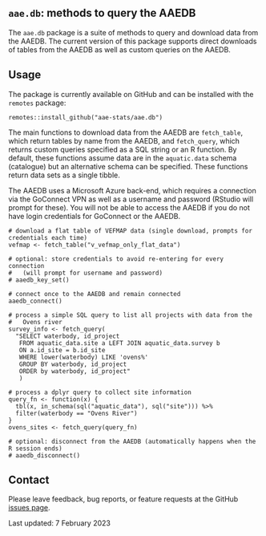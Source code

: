 ## `aae.db`: methods to query the AAEDB

The `aae.db` package is a suite of methods to query and download data from the AAEDB. The current version of this package supports direct downloads of tables from the AAEDB as well as custom queries on the AAEDB.

## Usage

The package is currently available on GitHub and can be installed with the `remotes` package:

```
remotes::install_github("aae-stats/aae.db")
```

The main functions to download data from the AAEDB are `fetch_table`, which return tables by name from the AAEDB, and `fetch_query`, which returns custom queries specified as a SQL string or an R function. By default, these functions assume data are in the `aquatic.data` schema (catalogue) but an alternative schema can be specified. These functions return data sets as a single tibble.

The AAEDB uses a Microsoft Azure back-end, which requires a connection via the GoConnect VPN as well as a username and password (RStudio will prompt for these). You will not be able to access the AAEDB if you do not have login credentials for GoConnect or the AAEDB.

```
# download a flat table of VEFMAP data (single download, prompts for credentials each time) 
vefmap <- fetch_table("v_vefmap_only_flat_data")

# optional: store credentials to avoid re-entering for every connection
#   (will prompt for username and password)
# aaedb_key_set()

# connect once to the AAEDB and remain connected
aaedb_connect()

# process a simple SQL query to list all projects with data from the
#   Ovens river
survey_info <- fetch_query(
  "SELECT waterbody, id_project
   FROM aquatic_data.site a LEFT JOIN aquatic_data.survey b
   ON a.id_site = b.id_site
   WHERE lower(waterbody) LIKE 'ovens%'
   GROUP BY waterbody, id_project
   ORDER by waterbody, id_project"
   )

# process a dplyr query to collect site information
query_fn <- function(x) {
  tbl(x, in_schema(sql("aquatic_data"), sql("site"))) %>%
  filter(waterbody == "Ovens River")
}
ovens_sites <- fetch_query(query_fn)

# optional: disconnect from the AAEDB (automatically happens when the R session ends)
# aaedb_disconnect()
```

## Contact

Please leave feedback, bug reports, or feature requests at the GitHub [issues page](https://github.com/aae-stats/aae.db/issues).

Last updated: 7 February 2023 

